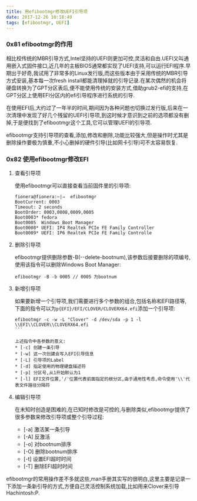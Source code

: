 ```yaml
---
title: 用efibootmgr修改UEFI引导项
date: 2017-12-26 10:18:49
tags: [efibootmgr, UEFI]
---
```


### 0x81 efibootmgr的作用

相比校传统的MBR引导方式,Intel坚持的UEFI则更加可控,灵活和自由.UEFI又叫通用嵌入式固件接口,近几年的主板BIOS通常都实现了UEFI支持,可以运行EFI程序.早期出于好奇,我试用了非常多的Linux发行版,而这些版本由于采用传统的MBR引导方式安装,基本每一次fresh install都能清理掉就的引导记录.在某次偶然的机会将硬盘转换为了GPT分区表后,便不能使用传统的安装方式,借助grub2-efi的支持,在GPT分区上使用EFI分区内的efi引导程序进行系统的引导.

在使用EFI后,大约过了一年半的时间,期间因为各种问题也切换过发行版,后来在一次清理中发现了好几个残留的UEFI引导项,到这时候才意识到之前的选项都没有删掉,于是便找到了efibootmgr这个工具,它可以管理UEFI的引导项.

efibootmgr支持引导项的查看,添加,修改和删除,功能比较强大,但是操作时尤其是删除操作要极为慎重,不小心删掉的硬件引导(比如网卡引导)可不太容易恢复.

### 0x82 使用efibootmgr修改EFI

1. 查看引导项

    使用efibootmgr可以直接查看当前固件里的引导项:

    ```Shell
    fionera@fionera:~|⇒  efibootmgr
    BootCurrent: 0003
    Timeout: 2 seconds
    BootOrder: 0003,0008,0009,0005
    Boot0003* fedora
    Boot0005  Windows Boot Manager
    Boot0008* UEFI: IP4 Realtek PCIe FE Family Controller
    Boot0009* UEFI: IP6 Realtek PCIe FE Family Controlle
    ```

1. 删除引导项

    efibootmgr提供删除参数-B(--delete-bootnum),该参数后接要删除的项编号,使用该指令可以删除Windows Boot Manager:

    ```Shell
    efibootmgr -B -b 0005 // 0005 为bootnum
    ```

1. 新增引导项

    如果要新增一个引导项,我们需要进行多个参数的组合,包括名称和EFI路径等,下面的指令可以为`p{EFI}/EFI/CLOVER/CLOVERX64.efi`添加一个引导项:

    ````Shell
    efibootmgr -c -w -L "Clover" -d /dev/sda -p 1 -l \\EFI\\CLOVER\\CLOVERX64.efi
    ```

    上述指令中各参数的意义:
    * [-c] 创建一条引导
    * [-w] 这一次创建会写入EFI引导信息
    * [-L] 引导项的Label
    * [-d] 指定使用的物理硬盘描述符
    * [-p] 分区号,从1开始默认为1
    * [-l] EFI文件位置,'/'位置代表前面指定的根分区,由于通用性考虑,命令使用'\\'代表文件路径分隔符

1. 编辑引导项

    在未知时创造是困难的,在已知时修改是可控的,与删除类似,efibootmgr提供了很多参数来修改引导项或整个引导过程:
    * [-a] 激活某一条引导
    * [-A] 反激活
    * [-o] 对bootnum排序
    * [-O] 删除bootnum排序
    * [-t] 设置EFI超时时间
    * [-T] 删除EFI超时时间

efibootmgr的常用操作差不多就这些,man手册其实写的很明白,这里主要是记录一下添加一条新引导的方式,方便自己灵活控制系统加载,比如用来Clover来引导Hachintosh:P.
